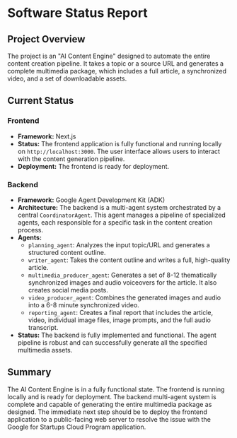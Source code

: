 # Software Status Report

## Project Overview

The project is an "AI Content Engine" designed to automate the entire content creation pipeline. It takes a topic or a source URL and generates a complete multimedia package, which includes a full article, a synchronized video, and a set of downloadable assets.

## Current Status

### Frontend

*   **Framework:** Next.js
*   **Status:** The frontend application is fully functional and running locally on `http://localhost:3000`. The user interface allows users to interact with the content generation pipeline.
*   **Deployment:** The frontend is ready for deployment.

### Backend

*   **Framework:** Google Agent Development Kit (ADK)
*   **Architecture:** The backend is a multi-agent system orchestrated by a central `CoordinatorAgent`. This agent manages a pipeline of specialized agents, each responsible for a specific task in the content creation process.
*   **Agents:**
    *   `planning_agent`: Analyzes the input topic/URL and generates a structured content outline.
    *   `writer_agent`: Takes the content outline and writes a full, high-quality article.
    *   `multimedia_producer_agent`: Generates a set of 8-12 thematically synchronized images and audio voiceovers for the article. It also creates social media posts.
    *   `video_producer_agent`: Combines the generated images and audio into a 6-8 minute synchronized video.
    *   `reporting_agent`: Creates a final report that includes the article, video, individual image files, image prompts, and the full audio transcript.
*   **Status:** The backend is fully implemented and functional. The agent pipeline is robust and can successfully generate all the specified multimedia assets.

## Summary

The AI Content Engine is in a fully functional state. The frontend is running locally and is ready for deployment. The backend multi-agent system is complete and capable of generating the entire multimedia package as designed. The immediate next step should be to deploy the frontend application to a public-facing web server to resolve the issue with the Google for Startups Cloud Program application.

